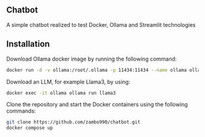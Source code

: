 ## Chatbot

A simple chatbot realized to test Docker, Ollama and Streamlit technologies

## Installation

Download Ollama docker image by running the following command:
```bash
docker run -d -v ollama:/root/.ollama -p 11434:11434 --name ollama ollama/ollama
```

Download an LLM, for example Llama3, by using:
```bash
docker exec -it ollama ollama run llama3
```

Clone the repository and start the Docker containers using the following commands:

```bash
git clone https://github.com/zambo990/chatbot.git
docker compose up
```
